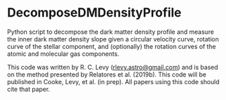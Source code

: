 # DecomposeDMDensityProfile

Python script to decompose the dark matter density profile and measure the inner dark matter density slope given a circular velocity curve, rotation curve of the stellar component, and (optionally) the rotation curves of the atomic and molecular gas components. 

This code was written by R. C. Levy (rlevy.astro@gmail.com) and is based on the method presented by Relatores et al. (2019b). This code will be published in Cooke, Levy, et al. (in prep). All papers using this code should cite that paper.
